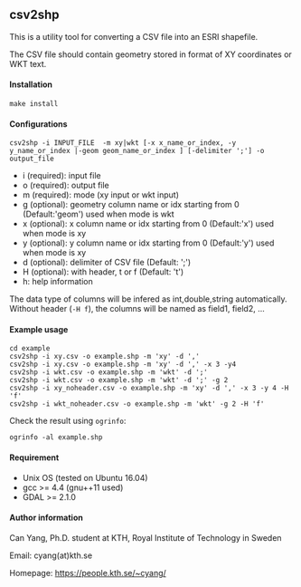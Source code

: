 ## csv2shp

This is a utility tool for converting a CSV file into an ESRI shapefile. 

The CSV file should contain geometry stored in format of XY coordinates or WKT text.

#### Installation

    make install

#### Configurations

    csv2shp -i INPUT_FILE  -m xy|wkt [-x x_name_or_index, -y y_name_or_index |-geom geom_name_or_index ] [-delimiter ';'] -o output_file

- i (required): input file
- o (required): output file
- m (required): mode (xy input or wkt input)
- g (optional): geometry column name or idx starting from 0 (Default:'geom') used when mode is wkt 
- x (optional): x column name or idx starting from 0 (Default:'x') used when mode is xy 
- y (optional): y column name or idx starting from 0 (Default:'y') used when mode is xy 
- d (optional): delimiter of CSV file (Default: ';')
- H (optional): with header, t or f (Default: 't')
- h: help information

The data type of columns will be infered as int,double,string automatically. Without header (`-H f`), the columns will be named as field1, field2, ...

#### Example usage

    cd example
    csv2shp -i xy.csv -o example.shp -m 'xy' -d ','
    csv2shp -i xy.csv -o example.shp -m 'xy' -d ',' -x 3 -y4
    csv2shp -i wkt.csv -o example.shp -m 'wkt' -d ';'
    csv2shp -i wkt.csv -o example.shp -m 'wkt' -d ';' -g 2
    csv2shp -i xy_noheader.csv -o example.shp -m 'xy' -d ',' -x 3 -y 4 -H 'f'
    csv2shp -i wkt_noheader.csv -o example.shp -m 'wkt' -g 2 -H 'f'

Check the result using `ogrinfo`:

    ogrinfo -al example.shp

#### Requirement

- Unix OS (tested on Ubuntu 16.04)
- gcc >= 4.4 (gnu++11 used)
- GDAL >= 2.1.0

#### Author information 

Can Yang, Ph.D. student at KTH, Royal Institute of Technology in Sweden 

Email: cyang(at)kth.se

Homepage: https://people.kth.se/~cyang/





